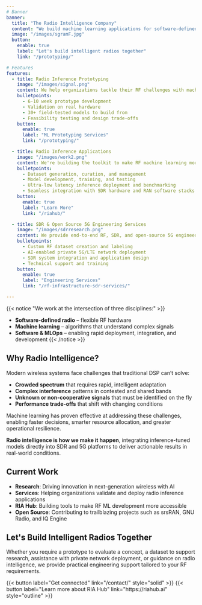 ```yaml
---
# Banner
banner:
  title: "The Radio Intelligence Company"
  content: "We build machine learning applications for software-defined radio systems."
  image: "/images/sgramF.jpg"
  button:
    enable: true
    label: "Let's build intelligent radios together"
    link: "/prototyping/"

# Features
features:
  - title: Radio Inference Prototyping
    image: "/images/signal.png"
    content: We help organizations tackle their RF challenges with machine learning. Using our library of proven machine learning models, SDR hardware, and domain expertise, we build and prototype smarter and more autonomous RF systems.
    bulletpoints:
      - 6-10 week prototype development
      - Validation on real hardware
      - 30+ field-tested models to build from
      - Feasibility testing and design trade-offs
    button:
      enable: true
      label: "ML Prototyping Services"
      link: "/prototyping/"

  - title: Radio Inference Applications
    image: "/images/work2.png"
    content: We're building the toolkit to make RF machine learning more accessible. We call it RIA. RIA Hub, a web platform for RIA, makes getting started with RIA easy, enabling accelerated reserach and development without the need to set up and maintain your own infrastructure.
    bulletpoints:
      - Dataset generation, curation, and management
      - Model development, training, and testing
      - Ultra-low latency inference deployment and benchmarking
      - Seamless integration with SDR hardware and RAN software stacks
    button:
      enable: true
      label: "Learn More"
      link: "/riahub/"

  - title: SDR & Open Source 5G Engineering Services
    image: "/images/sdrresearch.png"
    content: We provide end-to-end RF, SDR, and open-source 5G engineering support, accelerating your path from concept to operational capability.
    bulletpoints:
      - Custom RF dataset creation and labeling
      - AI-enabled private 5G/LTE network deployment
      - SDR system integration and application design
      - Technical support and training
    button:
      enable: true
      label: "Engineering Services"
      link: "/rf-infrastructure-sdr-services/"

---
```


{{< notice "We work at the intersection of three disciplines:" >}}
- **Software-defined radio** – flexible RF hardware  
- **Machine learning** – algorithms that understand complex signals  
- **Software & MLOps** – enabling rapid deployment, integration, and development
{{< /notice >}}



## Why Radio Intelligence?

Modern wireless systems face challenges that traditional DSP can’t solve:  
- **Crowded spectrum** that requires rapid, intelligent adaptation  
- **Complex interference** patterns in contested and shared bands  
- **Unknown or non-cooperative signals** that must be identified on the fly  
- **Performance trade-offs** that shift with changing conditions  

Machine learning has proven effective at addressing these challenges, enabling faster decisions, smarter resource allocation, and greater operational resilience.

**Radio intelligence is how we make it happen**, integrating inference-tuned models directly into SDR and 5G platforms to deliver actionable results in real-world conditions.


## Current Work

- **Research**: Driving innovation in next-generation wireless with AI
- **Services**: Helping organizations validate and deploy radio inference applications
- **RIA Hub**: Building tools to make RF ML development more accessible
- **Open Source**: Contributing to trailblazing projects such as srsRAN, GNU Radio, and IQ Engine


## Let's Build Intelligent Radios Together

Whether you require a prototype to evaluate a concept, a dataset to support research, assistance with private network deployment, or guidance on radio intelligence, we provide practical engineering support tailored to your RF requirements.


<div class="button-group" style="display: flex; gap: 1rem;">
  <style>
    .button-group a {
      text-decoration: none;
    }
  </style>
  {{< button label="Get connected" link="/contact/" style="solid" >}}
  {{< button label="Learn more about RIA Hub" link="https://riahub.ai" style="outline" >}}
</div>